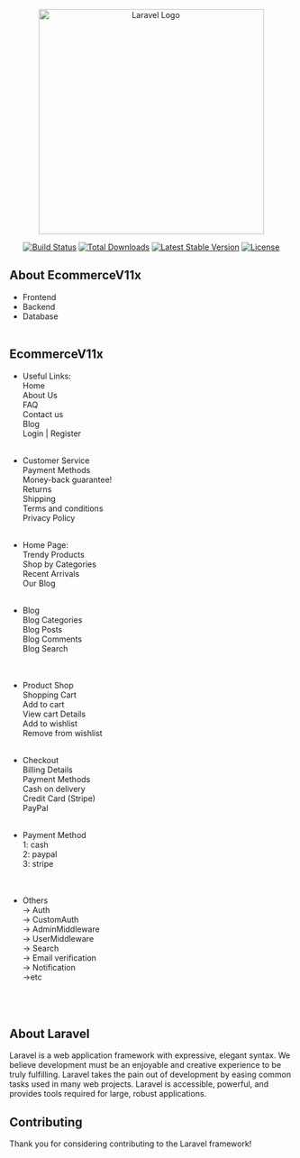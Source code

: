 <p align="center"><a href="https://laravel.com" target="_blank"><img src="https://raw.githubusercontent.com/laravel/art/master/logo-lockup/5%20SVG/2%20CMYK/1%20Full%20Color/laravel-logolockup-cmyk-red.svg" width="400" alt="Laravel Logo"></a></p>

<p align="center">
<a href="https://github.com/laravel/framework/actions"><img src="https://github.com/laravel/framework/workflows/tests/badge.svg" alt="Build Status"></a>
<a href="https://packagist.org/packages/laravel/framework"><img src="https://img.shields.io/packagist/dt/laravel/framework" alt="Total Downloads"></a>
<a href="https://packagist.org/packages/laravel/framework"><img src="https://img.shields.io/packagist/v/laravel/framework" alt="Latest Stable Version"></a>
<a href="https://packagist.org/packages/laravel/framework"><img src="https://img.shields.io/packagist/l/laravel/framework" alt="License"></a>
</p>

## About EcommerceV11x
- Frontend <br>
- Backend <br>
- Database <br><br>


##  EcommerceV11x
- Useful Links: <br>
    Home <br>
    About Us <br>
    FAQ <br>
    Contact us <br>
    Blog <br>
    Login | Register <br><br>

- Customer Service <br>
   Payment Methods <br>
   Money-back guarantee! <br>
   Returns <br>
   Shipping <br>
   Terms and conditions <br>
   Privacy Policy <br><br>

- Home Page: <br>
   Trendy Products <br>
   Shop by Categories <br>
   Recent Arrivals <br>
   Our Blog <br><br>

- Blog <br>
  Blog Categories<br>
  Blog Posts <br>
  Blog Comments <br>
  Blog Search <br><br><br>


- Product Shop<br>
   Shopping Cart <br>
   Add to cart <br>
   View cart Details <br>
   Add to wishlist <br>
   Remove from wishlist <br><br>


- Checkout <br>
    Billing Details <br>
    Payment Methods <br>
    Cash on delivery <br>
    Credit Card (Stripe) <br>
    PayPal <br><br>





- Payment Method <br>
  1: cash  <br>
  2: paypal <br>
  3: stripe <br><br><br>

- Others<br>
  -> Auth <br> 
  -> CustomAuth <br>
  -> AdminMiddleware <br>
  -> UserMiddleware <br>
  -> Search <br>
  -> Email verification <br>
  -> Notification <br>
  ->etc <br> <br><br><br>

## About Laravel

Laravel is a web application framework with expressive, elegant syntax. We believe development must be an enjoyable and creative experience to be truly fulfilling. Laravel takes the pain out of development by easing common tasks used in many web projects.
Laravel is accessible, powerful, and provides tools required for large, robust applications.






## Contributing

Thank you for considering contributing to the Laravel framework! 


